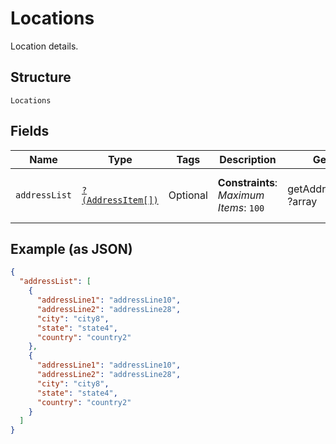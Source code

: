 
# Locations

Location details.

## Structure

`Locations`

## Fields

| Name | Type | Tags | Description | Getter | Setter |
|  --- | --- | --- | --- | --- | --- |
| `addressList` | [`?(AddressItem[])`](../../doc/models/address-item.md) | Optional | **Constraints**: *Maximum Items*: `100` | getAddressList(): ?array | setAddressList(?array addressList): void |

## Example (as JSON)

```json
{
  "addressList": [
    {
      "addressLine1": "addressLine10",
      "addressLine2": "addressLine28",
      "city": "city8",
      "state": "state4",
      "country": "country2"
    },
    {
      "addressLine1": "addressLine10",
      "addressLine2": "addressLine28",
      "city": "city8",
      "state": "state4",
      "country": "country2"
    }
  ]
}
```

